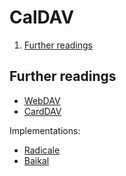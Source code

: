 # CalDAV

1. [Further readings](#further-readings)

## Further readings

- [WebDAV]
- [CardDAV]

Implementations:

- [Radicale](https://radicale.org/)
- [Baikal](https://github.com/sabre-io/Baikal)

<!--
  Reference
  ═╬═Time══
  -->

<!-- In-article sections -->
<!-- Knowledge base -->
[carddav]: carddav.md
[webdav]: webdav.md

<!-- Files -->
<!-- Upstream -->
<!-- Others -->
